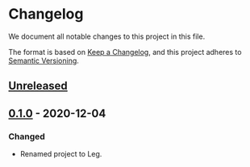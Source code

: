 # Changelog

We document all notable changes to this project in this file.

The format is based on [Keep a Changelog](https://keepachangelog.com/en/1.0.0/), and this project adheres to [Semantic Versioning](https://semver.org/spec/v2.0.0.html).

## [Unreleased]

## [0.1.0] - 2020-12-04

### Changed

* Renamed project to Leg.

[Unreleased]: https://github.com/puppetlabs/leg/compare/jsonutil/v0.1.0...HEAD
[0.1.0]: https://github.com/puppetlabs/leg/compare/d290e8e835c3fa3ea4e93073bfe19e1958493d47...jsonutil/v0.1.0
